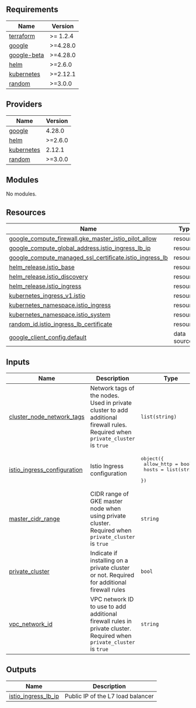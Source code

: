 <!-- BEGIN_TF_DOCS -->
## Requirements

| Name | Version |
|------|---------|
| <a name="requirement_terraform"></a> [terraform](#requirement\_terraform) | >= 1.2.4 |
| <a name="requirement_google"></a> [google](#requirement\_google) | >=4.28.0 |
| <a name="requirement_google-beta"></a> [google-beta](#requirement\_google-beta) | >=4.28.0 |
| <a name="requirement_helm"></a> [helm](#requirement\_helm) | >=2.6.0 |
| <a name="requirement_kubernetes"></a> [kubernetes](#requirement\_kubernetes) | >=2.12.1 |
| <a name="requirement_random"></a> [random](#requirement\_random) | >=3.0.0 |

## Providers

| Name | Version |
|------|---------|
| <a name="provider_google"></a> [google](#provider\_google) | 4.28.0 |
| <a name="provider_helm"></a> [helm](#provider\_helm) | >=2.6.0 |
| <a name="provider_kubernetes"></a> [kubernetes](#provider\_kubernetes) | 2.12.1 |
| <a name="provider_random"></a> [random](#provider\_random) | >=3.0.0 |

## Modules

No modules.

## Resources

| Name | Type |
|------|------|
| [google_compute_firewall.gke_master_istio_pilot_allow](https://registry.terraform.io/providers/hashicorp/google/latest/docs/resources/compute_firewall) | resource |
| [google_compute_global_address.istio_ingress_lb_ip](https://registry.terraform.io/providers/hashicorp/google/latest/docs/resources/compute_global_address) | resource |
| [google_compute_managed_ssl_certificate.istio_ingress_lb](https://registry.terraform.io/providers/hashicorp/google/latest/docs/resources/compute_managed_ssl_certificate) | resource |
| [helm_release.istio_base](https://registry.terraform.io/providers/hashicorp/helm/latest/docs/resources/release) | resource |
| [helm_release.istio_discovery](https://registry.terraform.io/providers/hashicorp/helm/latest/docs/resources/release) | resource |
| [helm_release.istio_ingress](https://registry.terraform.io/providers/hashicorp/helm/latest/docs/resources/release) | resource |
| [kubernetes_ingress_v1.istio](https://registry.terraform.io/providers/hashicorp/kubernetes/latest/docs/resources/ingress_v1) | resource |
| [kubernetes_namespace.istio_ingress](https://registry.terraform.io/providers/hashicorp/kubernetes/latest/docs/resources/namespace) | resource |
| [kubernetes_namespace.istio_system](https://registry.terraform.io/providers/hashicorp/kubernetes/latest/docs/resources/namespace) | resource |
| [random_id.istio_ingress_lb_certificate](https://registry.terraform.io/providers/hashicorp/random/latest/docs/resources/id) | resource |
| [google_client_config.default](https://registry.terraform.io/providers/hashicorp/google/latest/docs/data-sources/client_config) | data source |

## Inputs

| Name | Description | Type | Default | Required |
|------|-------------|------|---------|:--------:|
| <a name="input_cluster_node_network_tags"></a> [cluster\_node\_network\_tags](#input\_cluster\_node\_network\_tags) | Network tags of the nodes. Used in private cluster to add additional firewall rules. Required when `private_cluster` is `true` | `list(string)` | `null` | no |
| <a name="input_istio_ingress_configuration"></a> [istio\_ingress\_configuration](#input\_istio\_ingress\_configuration) | Istio Ingress configuration | <pre>object({<br>    allow_http = bool<br>    hosts      = list(string)<br>  })</pre> | n/a | yes |
| <a name="input_master_cidr_range"></a> [master\_cidr\_range](#input\_master\_cidr\_range) | CIDR range of GKE master node when using private cluster. Required when `private_cluster` is `true` | `string` | `null` | no |
| <a name="input_private_cluster"></a> [private\_cluster](#input\_private\_cluster) | Indicate if installing on a private cluster or not. Required for additional firewall rules | `bool` | n/a | yes |
| <a name="input_vpc_network_id"></a> [vpc\_network\_id](#input\_vpc\_network\_id) | VPC network ID to use to add additional firewall rules in private cluster. Required when `private_cluster` is `true` | `string` | `null` | no |

## Outputs

| Name | Description |
|------|-------------|
| <a name="output_istio_ingress_lb_ip"></a> [istio\_ingress\_lb\_ip](#output\_istio\_ingress\_lb\_ip) | Public IP of the L7 load balancer |
<!-- END_TF_DOCS -->
